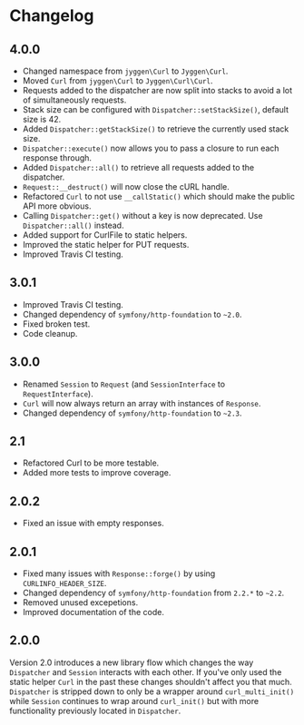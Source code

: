 # Changelog

## 4.0.0

* Changed namespace from `jyggen\Curl` to `Jyggen\Curl`.
* Moved `Curl` from `jyggen\Curl` to `Jyggen\Curl\Curl`.
* Requests added to the dispatcher are now split into stacks to avoid a lot of simultaneously requests.
* Stack size can be configured with `Dispatcher::setStackSize()`, default size is 42.
* Added `Dispatcher::getStackSize()` to retrieve the currently used stack size.
* `Dispatcher::execute()` now allows you to pass a closure to run each response through.
* Added `Dispatcher::all()` to retrieve all requests added to the dispatcher.
* `Request::__destruct()` will now close the cURL handle.
* Refactored `Curl` to not use `__callStatic()` which should make the public API more obvious.
* Calling `Dispatcher::get()` without a key is now deprecated. Use `Dispatcher::all()` instead.
* Added support for CurlFile to static helpers.
* Improved the static helper for PUT requests.
* Improved Travis CI testing.

## 3.0.1

* Improved Travis CI testing.
* Changed dependency of `symfony/http-foundation` to `~2.0`.
* Fixed broken test.
* Code cleanup.

## 3.0.0

* Renamed `Session` to `Request` (and `SessionInterface` to `RequestInterface`).
* `Curl` will now always return an array with instances of `Response`.
* Changed dependency of `symfony/http-foundation` to `~2.3`.

## 2.1

* Refactored Curl to be more testable.
* Added more tests to improve coverage.

## 2.0.2

* Fixed an issue with empty responses.

## 2.0.1

* Fixed many issues with `Response::forge()` by using `CURLINFO_HEADER_SIZE`.
* Changed dependency of `symfony/http-foundation` from `2.2.*` to `~2.2`.
* Removed unused excepetions.
* Improved documentation of the code.

## 2.0.0

Version 2.0 introduces a new library flow which changes the way `Dispatcher` and `Session` interacts with each other. If you've only used the static helper `Curl` in the past these changes shouldn't affect you that much. `Dispatcher` is stripped down to only be a wrapper around `curl_multi_init()` while `Session` continues to wrap around `curl_init()` but with more functionality previously located in `Dispatcher`.

